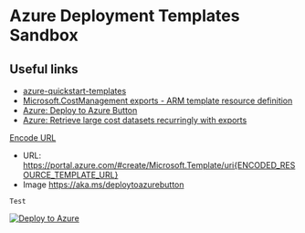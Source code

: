 # Azure Deployment Templates Sandbox

## Useful links 
* [azure-quickstart-templates](https://github.com/Azure/azure-quickstart-templates/tree/master/quickstarts/microsoft.storage/storage-account-create)
* [Microsoft.CostManagement exports - ARM template resource definition](https://learn.microsoft.com/en-us/azure/templates/microsoft.costmanagement/exports?pivots=deployment-language-arm-template)
* [Azure: Deploy to Azure Button](https://learn.microsoft.com/en-us/azure/azure-resource-manager/templates/deploy-to-azure-button)
* [Azure: Retrieve large cost datasets recurringly with exports](https://learn.microsoft.com/en-us/azure/cost-management-billing/costs/ingest-azure-usage-at-scale)



[Encode URL](https://www.urlencoder.org/)

* URL: https://portal.azure.com/#create/Microsoft.Template/uri{ENCODED_RESOURCE_TEMPLATE_URL}
* Image https://aka.ms/deploytoazurebutton

```
Test
```

[![Deploy to Azure](https://aka.ms/deploytoazurebutton)](https://portal.azure.com/#create/Microsoft.Template/uri/https%3A%2F%2Fraw.githubusercontent.com%2FAzure%2Fazure-quickstart-templates%2Fmaster%2Fquickstarts%2Fmicrosoft.storage%2Fstorage-account-create%2Fazuredeploy.json)

